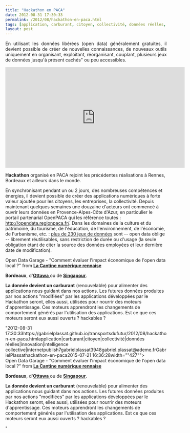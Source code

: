 ```yaml
---
title: "Hackathon en PACA"
date: 2012-08-31 17:30:33
permalink: /2012/08/hackathon-en-paca.html
tags: [application, carburant, citoyen, collectivité, données réelles, innovation, intelligence collective, internet]
layout: post
---
```


<p style="text-align: justify;">En utilisant les données libérées (open data) généralement gratuites, il devient possible de créer de nouvelles connaissances, de nouveaux outils uniquement en organisant, exploitant, réorganisant, couplant, plusieurs jeux de données jusqu'à présent cachés" ou peu accessibles.</p> <iframe frameborder="0" height="315" src="http://www.youtube.com/embed/aHxv_2BMJfw" width="560"></iframe> <p style="text-align: justify>Le prochain <a href="http://hackdatapaca.net/"" target="_blank"><strong>Hackathon</strong> </a>organisé en PACA rejoint les précédentes réalisations à Rennes, Bordeaux et ailleurs dans le monde. </p>  <!--more-->  En synchronisant pendant un ou 2 jours, des nombreuses compétences et énergies, il devient possible de créer des applications numériques à forte valeur ajoutée pour les citoyens, les entreprises, la collectivité. Depuis maintenant quelques semaines une douzaine d'acteurs ont commencé à ouvrir leurs données en Provence-Alpes-Côte d'Azur, en particulier le portail partenarial OpenPACA qui les référence toutes : <a href="http://intranet.openfing.org/sites/all/modules/civicrm/extern/url.php?u=13993&qid=305518">http://opendata.regionpaca.fr/</a>. Dans les domaines de la culture et du patrimoine, du tourisme, de l'éducation, de l'environnement, de l'économie, de l'urbanisme, etc. : <a href="http://intranet.openfing.org/sites/all/modules/civicrm/extern/url.php?u=13994&qid=305518">plus de 230 jeux de données</a> sont -- open data oblige -- librement réutilisables, sans restriction de durée ou d'usage (la seule obligation étant de citer la source des données employées et leur dernière date de modification). <p style="text-align: justify>Ces livrables vont à leur tour créer des données, changer les comportements et même améliorer l'attractivité économique du territoire. Rennes a essayé d'évaluer l'impact économique de l'open data pour le territoire :</p> <iframe frameborder="0"" height="356" marginheight="0" marginwidth="0" scrolling="no" src="http://fr.slideshare.net/slideshow/embed_code/8518881" style="border: 1px solid #CCC border-width: 1px 1px 0 margin-bottom: 5px width="427""> </iframe> <div style="margin-bottom: 5px> <strong> <a href="http://fr.slideshare.net/lacantinerennes/open-data-garage-comment-valuer-limpact-conomique-de-lopen-data-local"" target="_blank" title="Open Data Garage - "Comment évaluer l'impact économique de l'open data local ?""">Open Data Garage - "Comment évaluer l'impact économique de l'open data local ?"</a> </strong> from <strong><a href="http://fr.slideshare.net/lacantinerennes" target="_blank">La Cantine numérique rennaise</a></strong> </div> <p style="text-align: justify>Il est déjà constaté que certaines entreprises sont attirées par le territoire grâce à l'open data. Tous les domaines sont touchés, notamment bien sûr les transports et la mobilité, comme le montre l'exemple de <a href="http://data.lacub.fr/softs"" target="_blank"><strong>Bordeaux</strong></a>, d'<a href="http://opendataapps.org/" target="_blank"><strong>Ottawa</strong> </a>ou de <a href="http://data.gov.sg/AppShowcase/AppList.aspx" target="_blank"><strong>Singapour</strong></a>.</p> <p style="text-align: justify><a href="http://www.forbes.com/sites/perryrotella/2012/04/02/is-data-the-new-oil/"" target="_blank"><strong>La donnée devient un carburant</strong></a> (renouvelable) pour alimenter des applications nous guidant dans nos actions. Les futures données produites par nos actions "modifiées" par les applications développées par le Hackathon seront, elles aussi, utilisées pour nourrir des moteurs d'apprentissage. Ces moteurs apprendront les changements de comportement générés par l'utilisation des applications. Est ce que ces moteurs seront eux aussi ouverts ? hackables ?</p>"2012-08-31 17:30:33https://gabrielplassat.github.io/transportsdufutur/2012/08/hackathon-en-paca.htmlapplication|carburant|citoyen|collectivité|données réelles|innovation|intelligence collective|internetpublish7gabrielplassat3948gabriel.plassat@ademe.frGabrielPlassathackathon-en-paca2015-07-21 16:36:28width=""427""> </iframe> <div style="margin-bottom: 5px> <strong> <a href="http://fr.slideshare.net/lacantinerennes/open-data-garage-comment-valuer-limpact-conomique-de-lopen-data-local"" target="_blank" title="Open Data Garage - "Comment évaluer l'impact économique de l'open data local ?""">Open Data Garage - "Comment évaluer l'impact économique de l'open data local ?"</a> </strong> from <strong><a href="http://fr.slideshare.net/lacantinerennes" target="_blank">La Cantine numérique rennaise</a></strong> </div> <p style="text-align: justify>Il est déjà constaté que certaines entreprises sont attirées par le territoire grâce à l'open data. Tous les domaines sont touchés, notamment bien sûr les transports et la mobilité, comme le montre l'exemple de <a href="http://data.lacub.fr/softs"" target="_blank"><strong>Bordeaux</strong></a>, d'<a href="http://opendataapps.org/" target="_blank"><strong>Ottawa</strong> </a>ou de <a href="http://data.gov.sg/AppShowcase/AppList.aspx" target="_blank"><strong>Singapour</strong></a>.</p> <p style="text-align: justify><a href="http://www.forbes.com/sites/perryrotella/2012/04/02/is-data-the-new-oil/"" target="_blank"><strong>La donnée devient un carburant</strong></a> (renouvelable) pour alimenter des applications nous guidant dans nos actions. Les futures données produites par nos actions "modifiées" par les applications développées par le Hackathon seront, elles aussi, utilisées pour nourrir des moteurs d'apprentissage. Ces moteurs apprendront les changements de comportement générés par l'utilisation des applications. Est ce que ces moteurs seront eux aussi ouverts ? hackables ?</p>"
